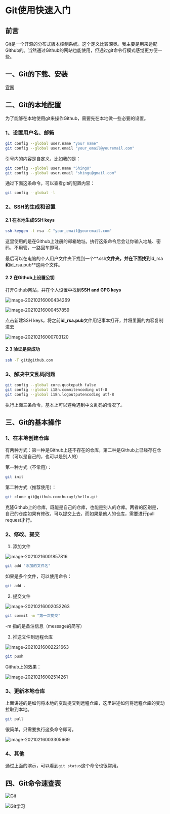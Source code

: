 # Git使用快速入门

## 前言

Git是一个开源的分布式版本控制系统。这个定义比较深奥。我主要是用来适配Github的。当然通过Github的网站也能使用，但通过git命令行模式感觉更方便一些。

## 一、Git的下载、安装

[官网](https://git-scm.com/) 



## 二、Git的本地配置

为了能够在本地使用git来操作Github，需要先在本地做一些必要的设置。

### 1、设置用户名、邮箱

```bash
git config --global user.name "your name"
git config --global user.email "your_email@youremail.com"
```

引号内的内容是自定义，比如我的是：

```bash
git config --global user.name "ShingU"
git config --global user.email "shingu@gmail.com"
```



通过下面这条命令，可以查看git的配置内容：

```bash
git config --global -l
```



### 2、SSH的生成和设置

#### 2.1 在本地生成SSH keys

```bash
ssh-keygen -t rsa -C "your_email@youremail.com"
```

这里使用的是在Github上注册的邮箱地址。执行这条命令后会让你输入地址、密码，不用管，一路回车即可。

最后可以在电脑的个人用户文件夹下找到一个**.ssh**文件夹，并在下面找到**id_rsa**和**id_rsa.pub**这两个文件。



#### 2.2 在Github上设置公钥

打开Github网站，并在个人设置中找到**SSH and GPG keys**

![image-20210216000434269](git使用快速入门/image-20210216000434269.png)

![image-20210216000457859](git使用快速入门/image-20210216000457859.png)

点击新建SSH keys，将之前**id_rsa.pub**文件用记事本打开，并将里面的内容复制进去

![image-20210216000703120](git使用快速入门/image-20210216000703120.png)

#### 2.3 验证是否成功

```bash
ssh -T git@github.com
```



### 3、解决中文乱码问题

```bash
git config --global core.quotepath false
git config --global i18n.commitencoding utf-8
git config --global i18n.logoutputencoding utf-8
```

执行上面三条命令，基本上可以避免遇到中文乱码的情况了。



## 三、Git的基本操作

### 1、在本地创建仓库

有两种方式：第一种是Github上还不存在的仓库，第二种是Github上已经存在仓库（可以是自己的，也可以是别人的）

第一种方式（不常用）：

```bash
git init
```

第二种方式（推荐使用）：

```bash
git clone git@github.com:huxuyf/hello.git
```

克隆Github上的仓库，既能是自己的仓库，也能是别人的仓库。两者的区别是，自己的仓库如果有修改，可以提交上去，而如果是他人的仓库，需要进行pull request才行。



### 2、修改、提交

1. 添加文件

![image-20210216001857816](git使用快速入门/image-20210216001857816.png)

```bash
git add "添加的文件名"
```

如果是多个文件，可以使用命令：

```bash
git add .
```

2. 提交文件

![image-20210216002052263](git使用快速入门/image-20210216002052263.png)

```bash
git commit -m "第一次提交"
```

-m 指的是备注信息（message的简写）

3. 推送文件到远程仓库

![image-20210216002221663](git使用快速入门/image-20210216002221663.png)

```bash
git push
```

Github上的效果：

![image-20210216002514261](git使用快速入门/image-20210216002514261.png)

### 3、更新本地仓库

上面讲述的是如何将本地的变动提交到远程仓库，这里讲述如何将远程仓库的变动拉取到本地。

```bash
git pull
```

很简单，只需要执行这条命令即可。

![image-20210216003305669](git使用快速入门/image-20210216003305669.png)



### 4、其他

通过上面的演示，可以看到`git status`这个命令也很常用。

## 四、Git命令速查表

![Git](git使用快速入门/Git.png)

![Git学习](git使用快速入门/Git学习.jpg)